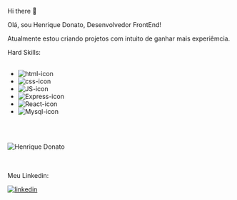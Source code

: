 Hi there :rocket:

Olá, sou Henrique Donato, Desenvolvedor FrontEnd!

Atualmente estou criando projetos com intuito de ganhar mais experiêmcia.

Hard Skills:
<br>
<br>
  - <img src="https://img.shields.io/badge/HTML5-E34F26?style=for-the-badge&logo=html5&logoColor=white" alt="html-icon"/>
  - <img src="https://img.shields.io/badge/CSS3-1572B6?style=for-the-badge&logo=css3&logoColor=white" alt="css-icon"/>
  - <img src="https://img.shields.io/badge/JavaScript-323330?style=for-the-badge&logo=javascript&logoColor=F7DF1E" alt="JS-icon"/>
  - <img src="https://img.shields.io/badge/Express.js-404D59?style=for-the-badge" alt="Express-icon"/>
  - <img src="https://img.shields.io/badge/React-20232A?style=for-the-badge&logo=react&logoColor=61DAFB" alt="React-icon"/>
  - <img src="https://img.shields.io/badge/MySQL-005C84?style=for-the-badge&logo=mysql&logoColor=white" alt="Mysql-icon"/>

  <br>
  <br>

  ![Henrique Donato](https://github-readme-stats.vercel.app/api?username=hcinfo9&show_icons=true&theme=transparent)
  <br> <br><br>
  <p>Meu Linkedin:</p>
  <a href="https://www.linkedin.com/in/henrique-donato-587a1915a?utm_source=share&utm_campaign=share_via&utm_content=profile&utm_medium=android_app"><img src="https://img.shields.io/badge/LinkedIn-0077B5?style=for-the-badge&logo=linkedin&logoColor=white" alt="linkedin"></a>
